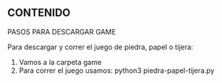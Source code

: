 ## CONTENIDO

PASOS PARA DESCARGAR GAME

Para descargar y correr el juego de piedra, papel o tijera:

1. Vamos a la carpeta game
2. Para correr el juego usamos: python3 piedra-papel-tijera.py

